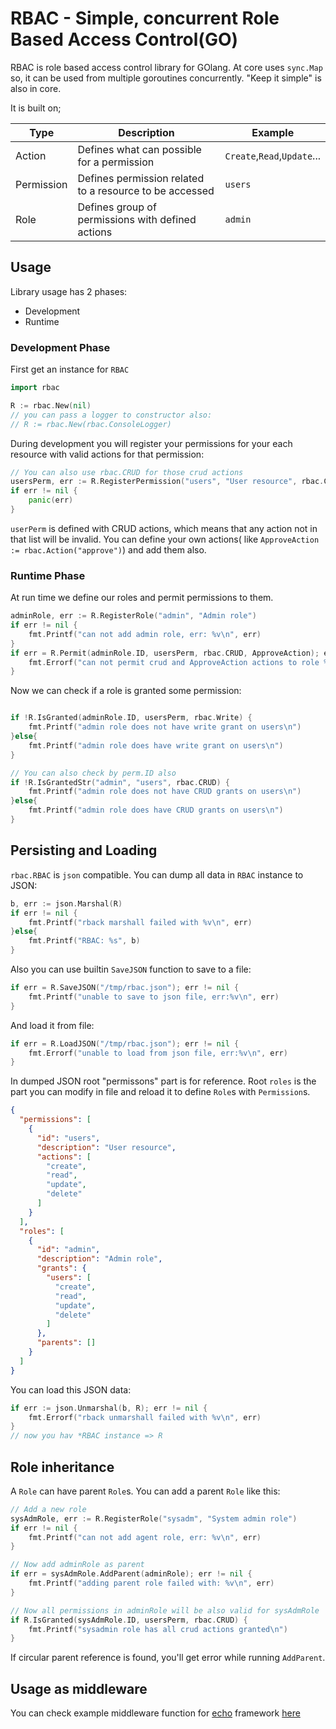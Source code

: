# RBAC - Simple, concurrent Role Based Access Control(GO)

RBAC is role based access control library for GOlang. At core uses `sync.Map` so, it can be used from multiple goroutines concurrently. "Keep it simple" is also in core.

It is built on;

| Type       | Description                                             | Example                     |
| ---------- | ------------------------------------------------------- | --------------------------- |
| Action     | Defines what can possible for a permission              | `Create`,`Read`,`Update`... |
| Permission | Defines permission related to a resource to be accessed | `users`                     |
| Role       | Defines group of permissions with defined actions       | `admin`                     |

## Usage

Library usage has 2 phases:

- Development
- Runtime

### Development Phase

First get an instance for `RBAC`

```go
import rbac

R := rbac.New(nil)
// you can pass a logger to constructor also:
// R := rbac.New(rbac.ConsoleLogger)
```

During development you will register your permissions for your each resource with valid actions for that permission:

```go
// You can also use rbac.CRUD for those crud actions
usersPerm, err := R.RegisterPermission("users", "User resource", rbac.Create, rbac.Read, rbac.Update, rbac.Delete)
if err != nil {
    panic(err)
}
```

`userPerm` is defined with CRUD actions, which means that any action not in that list will be invalid. You can define your own actions( like `ApproveAction := rbac.Action("approve")`) and add them also.

### Runtime Phase

At run time we define our roles and permit permissions to them.

```go
adminRole, err := R.RegisterRole("admin", "Admin role")
if err != nil {
    fmt.Printf("can not add admin role, err: %v\n", err)
}
if err = R.Permit(adminRole.ID, usersPerm, rbac.CRUD, ApproveAction); err != nil {
    fmt.Errorf("can not permit crud and ApproveAction actions to role %s\n", adminRole.ID)
}
```

Now we can check if a role is granted some permission:

```go

if !R.IsGranted(adminRole.ID, usersPerm, rbac.Write) {
    fmt.Printf("admin role does not have write grant on users\n")
}else{
    fmt.Printf("admin role does have write grant on users\n")
}

// You can also check by perm.ID also
if !R.IsGrantedStr("admin", "users", rbac.CRUD) {
    fmt.Printf("admin role does not have CRUD grants on users\n")
}else{
    fmt.Printf("admin role does have CRUD grants on users\n")
}

```

## Persisting and Loading

`rbac.RBAC` is `json` compatible. You can dump all data in `RBAC` instance to JSON:

```go
b, err := json.Marshal(R)
if err != nil {
    fmt.Printf("rback marshall failed with %v\n", err)
}else{
    fmt.Printf("RBAC: %s", b)
}
```

Also you can use builtin `SaveJSON` function to save to a file:

```go
if err = R.SaveJSON("/tmp/rbac.json"); err != nil {
    fmt.Printf("unable to save to json file, err:%v\n", err)
}
```

And load it from file:

```go
if err = R.LoadJSON("/tmp/rbac.json"); err != nil {
    fmt.Errorf("unable to load from json file, err:%v\n", err)
}
```

In dumped JSON root "permissons" part is for reference. Root `roles` is the part you can modify in file and reload it to define `Role`s with `Permission`s.

```json
{
  "permissions": [
    {
      "id": "users",
      "description": "User resource",
      "actions": [
        "create",
        "read",
        "update",
        "delete"
      ]
    }
  ],
  "roles": [
    {
      "id": "admin",
      "description": "Admin role",
      "grants": {
        "users": [
          "create",
          "read",
          "update",
          "delete"
        ]
      },
      "parents": []
    }
  ]
}
```

You can load this JSON data:

```go
if err := json.Unmarshal(b, R); err != nil {
    fmt.Errorf("rback unmarshall failed with %v\n", err)
}
// now you hav *RBAC instance => R
```

## Role inheritance

A `Role` can have parent `Role`s. You can add a parent `Role` like this:

```go
// Add a new role
sysAdmRole, err := R.RegisterRole("sysadm", "System admin role")
if err != nil {
    fmt.Printf("can not add agent role, err: %v\n", err)
}

// Now add adminRole as parent
if err = sysAdmRole.AddParent(adminRole); err != nil {
    fmt.Printf("adding parent role failed with: %v\n", err)
}

// Now all permissions in adminRole will be also valid for sysAdmRole
if R.IsGranted(sysAdmRole.ID, usersPerm, rbac.CRUD) {
    fmt.Printf("sysadmin role has all crud actions granted\n")
}
```

If circular parent reference is found, you'll get error while running `AddParent`.

## Usage as middleware

You can check example middleware function for [echo](github.com/labstack/echo) framework [here](https://github.com/euroteltr/rbac/tree/master/middlewares/echorbac/example)
